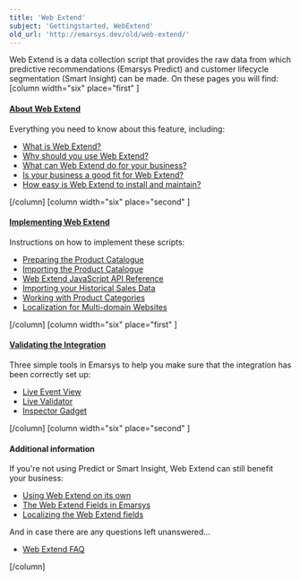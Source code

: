 ```yaml
---
title: 'Web Extend'
subject: 'Gettingstarted, WebExtend'
old_url: 'http://emarsys.dev/old/web-extend/'
---
```


Web Extend is a data collection script that provides the raw data from which predictive recommendations (Emarsys Predict) and customer lifecycle segmentation (Smart Insight) can be made. On these pages you will find: [column width="six" place="first" ]

#### [About Web Extend](/Gettingstarted/about.md)

 Everything you need to know about this feature, including:

- [What is Web Extend?](/Gettingstarted/about.md)
- [Why should you use Web Extend?](/Gettingstarted/about.md)
- [What can Web Extend do for your business?](/Gettingstarted/about.md)
- [Is your business a good fit for Web Extend?](/Gettingstarted/about.md)
- [How easy is Web Extend to install and maintain?](/Gettingstarted/about.md)

 [/column] [column width="six" place="second" ]

#### [Implementing Web Extend](/Gettingstarted/implementation.md)

 Instructions on how to implement these scripts:

- [Preparing the Product Catalogue](/Gettingstarted/prepare-catalog.md)
- [<ins class="jstree-icon"></ins>Importing the Product Catalogue](/Gettingstarted/catalog-import.md)
- [<ins class="jstree-icon"></ins>Web Extend JavaScript API Reference](/Gettingstarted/js-api.md)
- [Importing your Historical Sales Data](/Gettingstarted/historical-data.md)
- [Working with Product Categories](/Gettingstarted/categories.md)
- [<ins class="jstree-icon"></ins>Localization for Multi-domain Websites](/Gettingstarted/localization.md)

 [/column] [column width="six" place="first" ]

#### [Validating the Integration](/Gettingstarted/validation.md)

 Three simple tools in Emarsys to help you make sure that the integration has been correctly set up:

- [<ins class="jstree-icon"></ins>Live Event View](/Gettingstarted/live-event-view.md)
- [<ins class="jstree-icon"></ins>Live Validator](/Uncategorized/live-validator.md)
- [<ins class="jstree-icon"></ins>Inspector Gadget](/Gettingstarted/inspector-gadget.md)

 [/column] [column width="six" place="second" ]

#### Additional information

 If you're not using Predict or Smart Insight, Web Extend can still benefit your business:

- [Using Web Extend on its own](/Uncategorized/stand-alone.md)
- [The Web Extend Fields in Emarsys](http://emarsys.dev/old/getstarted/first-steps/web-extend/web-extend-fields/)
- [Localizing the Web Extend fields](http://emarsys.dev/old/getstarted/first-steps/web-extend/localize-fields/)

 And in case there are any questions left unanswered...

- [Web Extend FAQ](/Gettingstarted/faq.md)

 [/column]